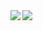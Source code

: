 <a href="https://github.com/tarunama/">
  <img align="left" src="https://github-readme-stats.vercel.app/api?username=tarunama&count_private=true" />
</a>
<a href="https://github.com/tarunama/">
  <img align="left" src="https://github-readme-stats.vercel.app/api/top-langs/?username=tarunama&layout=compact" />
</a>

<!--
**tarunama/tarunama** is a ✨ _special_ ✨ repository because its `README.md` (this file) appears on your GitHub profile.

Here are some ideas to get you started:

- 🔭 I’m currently working on ...
- 🌱 I’m currently learning ...
- 👯 I’m looking to collaborate on ...
- 🤔 I’m looking for help with ...
- 💬 Ask me about ...
- 📫 How to reach me: ...
- 😄 Pronouns: ...
- ⚡ Fun fact: ...
-->
